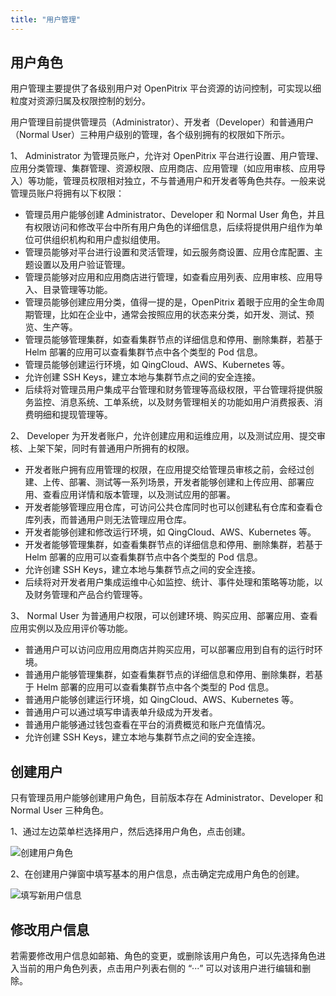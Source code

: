 ```yaml
---
title: "用户管理"
---
```


## 用户角色

用户管理主要提供了各级别用户对 OpenPitrix 平台资源的访问控制，可实现以细粒度对资源归属及权限控制的划分。

用户管理目前提供管理员（Administrator）、开发者（Developer）和普通用户（Normal User）三种用户级别的管理，各个级别拥有的权限如下所示。


1、 Administrator 为管理员账户，允许对 OpenPitrix 平台进行设置、用户管理、应用分类管理、集群管理、资源权限、应用商店、应用管理（如应用审核、应用导入）等功能，管理员权限相对独立，不与普通用户和开发者等角色共存。一般来说管理员账户将拥有以下权限：

- 管理员用户能够创建 Administrator、Developer 和 Normal User 角色，并且有权限访问和修改平台中所有用户角色的详细信息，后续将提供用户组作为单位可供组织机构和用户虚拟组使用。
- 管理员能够对平台进行设置和灵活管理，如云服务商设置、应用仓库配置、主题设置以及用户验证管理。
- 管理员能够对应用和应用商店进行管理，如查看应用列表、应用审核、应用导入、目录管理等功能。
- 管理员能够创建应用分类，值得一提的是，OpenPitrix 着眼于应用的全生命周期管理，比如在企业中，通常会按照应用的状态来分类，如开发、测试、预览、生产等。
- 管理员能够管理集群，如查看集群节点的详细信息和停用、删除集群，若基于 Helm 部署的应用可以查看集群节点中各个类型的 Pod 信息。
- 管理员能够创建运行环境，如 QingCloud、AWS、Kubernetes 等。
- 允许创建 SSH Keys，建立本地与集群节点之间的安全连接。
- 后续将对管理员用户集成平台管理和财务管理等高级权限，平台管理将提供服务监控、消息系统、工单系统，以及财务管理相关的功能如用户消费报表、消费明细和提现管理等。
 
2、 Developer 为开发者账户，允许创建应用和运维应用，以及测试应用、提交审核、上架下架，同时有普通用户所拥有的权限。

- 开发者账户拥有应用管理的权限，在应用提交给管理员审核之前，会经过创建、上传、部署、测试等一系列场景，开发者能够创建和上传应用、部署应用、查看应用详情和版本管理，以及测试应用的部署。
- 开发者能够管理应用仓库，可访问公共仓库同时也可以创建私有仓库和查看仓库列表，而普通用户则无法管理应用仓库。
- 开发者能够创建和修改运行环境，如 QingCloud、AWS、Kubernetes 等。
- 开发者能够管理集群，如查看集群节点的详细信息和停用、删除集群，若基于 Helm 部署的应用可以查看集群节点中各个类型的 Pod 信息。
- 允许创建 SSH Keys，建立本地与集群节点之间的安全连接。
- 后续将对开发者用户集成运维中心如监控、统计、事件处理和策略等功能，以及财务管理和产品合约管理等。

3、 Normal User 为普通用户权限，可以创建环境、购买应用、部署应用、查看应用实例以及应用评价等功能。

- 普通用户可以访问应用应用商店并购买应用，可以部署应用到自有的运行时环境。
- 普通用户能够管理集群，如查看集群节点的详细信息和停用、删除集群，若基于 Helm 部署的应用可以查看集群节点中各个类型的 Pod 信息。
- 普通用户能够创建运行环境，如 QingCloud、AWS、Kubernetes 等。
- 普通用户可以通过填写申请表单升级成为开发者。
- 普通用户能够通过钱包查看在平台的消费概览和账户充值情况。
- 允许创建 SSH Keys，建立本地与集群节点之间的安全连接。


## 创建用户

只有管理员用户能够创建用户角色，目前版本存在 Administrator、Developer 和 Normal User 三种角色。

1、通过左边菜单栏选择用户，然后选择用户角色，点击创建。

![创建用户角色](/v0.3_root_createuser.png)

2、在创建用户弹窗中填写基本的用户信息，点击确定完成用户角色的创建。

![填写新用户信息](/v0.3_root_usertable.png)

## 修改用户信息

若需要修改用户信息如邮箱、角色的变更，或删除该用户角色，可以先选择角色进入当前的用户角色列表，点击用户列表右侧的 “···” 可以对该用户进行编辑和删除。
